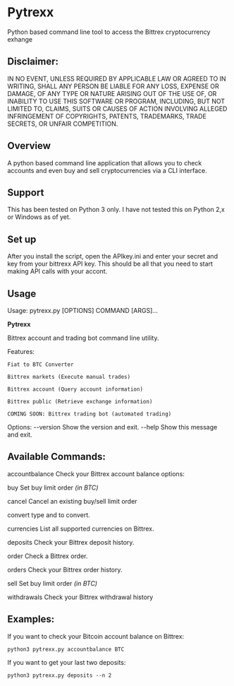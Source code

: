 # Pytrexx
Python based command line tool to access the Bittrex cryptocurrency exhange

## Disclaimer:
IN NO EVENT, UNLESS REQUIRED BY APPLICABLE LAW OR AGREED TO IN WRITING, SHALL ANY PERSON BE LIABLE FOR ANY LOSS, EXPENSE OR DAMAGE, OF ANY TYPE OR NATURE ARISING OUT OF THE USE OF, OR INABILITY TO USE THIS SOFTWARE OR PROGRAM, INCLUDING, BUT NOT LIMITED TO, CLAIMS, SUITS OR CAUSES OF ACTION INVOLVING ALLEGED INFRINGEMENT OF COPYRIGHTS, PATENTS, TRADEMARKS, TRADE SECRETS, OR UNFAIR COMPETITION.

## Overview
A python based command line application that allows you to check accounts and even buy and sell
cryptocurrencies via a CLI interface.

## Support
This has been tested on Python 3 only. I have not tested this on Python 2,x or Windows as of yet.

## Set up
After you install the script, open the APIkey.ini and enter your secret and key from your bittrexx API key. This should be all that you need to start making API calls with your accont.

## Usage
Usage: pytrexx.py [OPTIONS] COMMAND [ARGS]...

  ******************Pytrexx******************

  Bittrex account and trading bot command line utility.

  Features:

    Fiat to BTC Converter

    Bittrex markets (Execute manual trades)

    Bittrex account (Query account information)

    Bittrex public (Retrieve exchange information)

    COMING SOON: Bittrex trading bot (automated trading)

Options:
  --version  Show the version and exit.
  --help     Show this message and exit.

## Available Commands:

accountbalance  Check your Bittrex account balance options:<currency>

buy             Set buy limit order <currency pair> <quantity> <rate> *(in BTC)*

cancel          Cancel an existing buy/sell limit order <UUID>

convert         <currency> type and <amount> to convert.

currencies      List all supported currencies on Bittrex.

deposits        Check your Bittrex deposit history.

order           Check a Bittrex order.

orders          Check your Bittrex order history.

sell            Set buy limit order <currency pair> <quantity> <rate> *(in BTC)*

withdrawals     Check your Bittrex withdrawal history

## Examples:

If you want to check your Bitcoin account balance on Bittrex:

    python3 pytrexx.py accountbalance BTC

If you want to get your last two deposits:

    python3 pytrexx.py deposits --n 2
